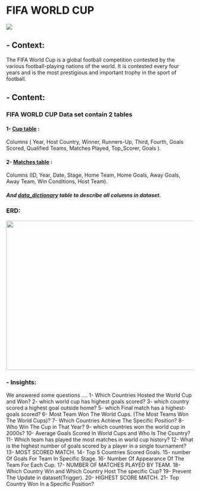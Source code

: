 # FIFA WORLD CUP
<img src="https://user-images.githubusercontent.com/47163932/235232138-8b24cb08-18cd-427e-b0ba-c7649cdac4a0.jpg">

## - Context:

<p>The FIFA World Cup is a global football competition contested by the various football-playing nations of the world. It is contested every four years and is the most prestigious and important trophy in the sport of football.<p/>


## - Content:

### FIFA WORLD CUP Data set contain 2 tables 
#### 1-	[Cup table](https://github.com/AhmedAboelkasem/FIFA-WORLD-CUP/blob/main/world_cups.csv) :
Columns ( Year, Host Country, Winner, Runners-Up, Third, Fourth, Goals Scored, Qualified Teams, Matches Played,
Top_Scorer, Goals ).
 
#### 2-	[Matches table](https://github.com/AhmedAboelkasem/FIFA-WORLD-CUP/blob/main/world_cup_matches.csv) : 
Columns (ID, Year, Date, Stage, Home Team, Home Goals, Away Goals, Away Team, Win Conditions, Host Team).

##### And [data_dictionary](https://github.com/AhmedAboelkasem/FIFA-WORLD-CUP/blob/main/Description.csv) table to describe all columns in dataset.

### ERD:

<img src="https://user-images.githubusercontent.com/47163932/235233298-bf9021cf-1cbd-4bae-bba6-f44ea0e7b732.jpeg" width="600" height="400">

### - Insights:

<p> We answered some questions ….
1- Which Countries Hosted the World Cup and Won?
2- which world cup has highest goals scored?
3- which country scored a highest goal outside home?
5- which Final match has a highest-goals scored?
6- Most Team Won The World Cups.
     (The Most Teams Won The World Cups)?
7- Which Countries Achieve The Specific Position?
8- Who Win The Cup in That Year?
9- which countries won the world cup in 2000s?
10- Average Goals Scored In World Cups and Who Is The Country?
11- Which team has played the most matches in world cup history?
12- What is the highest number of goals scored by a player in a single tournament?
13- MOST SCORED MATCH.
14- Top 5 Countries Scored Goals.
15- number Of Goals For Team In Specific Stage.
16- Number Of Appearance Of The Team For Each Cup.
17- NUMBER OF MATCHES PLAYED BY TEAM.
18- Which Country Win and Which Country Host The specific Cup?
19- Prevent The Update in dataset(Trigger).
20- HIGHEST SCORE MATCH.
21- Top Country Won In a Specific Position?
<p/>
